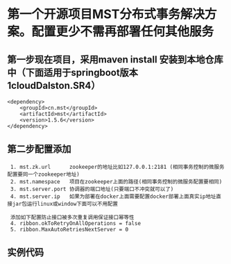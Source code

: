 # 第一个开源项目MST分布式事务解决方案。配置更少不需再部署任何其他服务

## 第一步现在项目，采用maven install 安装到本地仓库中（下面适用于springboot版本1cloudDalston.SR4）
```
<dependency>
	<groupId>cn.mst</groupId>
	<artifactId>mst</artifactId>
	<version>1.5.6</version>
</dependency>
```
## 第二步配置添加
```
 1. mst.zk.url      zookeeper的地址比如127.0.0.1:2181 (相同事务控制的微服务配置要同一个zookeeper地址)
 2. mst.namespace   项目在zookeeper上面的路径(相同事务控制的微服务配置要相同)
 3. mst.server.port 协调器的端口地址(只要端口不冲突就可以了)
 4. mst.server.ip   如果为部署在docker上面需要配置docker部署上面真实ip地址直接jar包运行linux或window下面可以不用配置
 
 添加如下配置防止接口被多次重复调用保证接口幂等性
 4. ribbon.okToRetryOnAllOperations = false
 5. ribbon.MaxAutoRetriesNextServer = 0
 ```
 
##  实例代码


